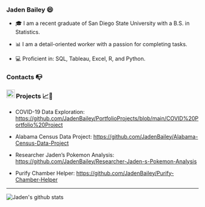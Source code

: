 ### Jaden Bailey 😄


- 🎓 I am a recent graduate of San Diego State University with a B.S. in Statistics.

- 📊 I am a detail-oriented worker with a passion for completing tasks.

- 💻 Proficient in: SQL, Tableau, Excel, R, and Python.


### Contacts 📭

[<img align = "left" width = "22px" src = "https://cdn.jsdelivr.net/npm/simple-icons@3.4.0/icons/linkedin.svg" />](https://www.linkedin.com/in/jadenbailey/)


### Projects 📈🤖

  * COVID-19 Data Exploration: https://github.com/JadenBailey/PortfolioProjects/blob/main/COVID%20Portfolio%20Project
  
  * Alabama Census Data Project: https://github.com/JadenBailey/Alabama-Census-Data-Project

  * Researcher Jaden’s Pokemon Analysis: https://github.com/JadenBailey/Researcher-Jaden-s-Pokemon-Analysis
  
  * Purify Chamber Helper: https://github.com/JadenBailey/Purify-Chamber-Helper
 ---

 
 ![Jaden's github stats](https://github-readme-stats.vercel.app/api?username=jadenbailey&show_icons=true&theme=tokyonight)
